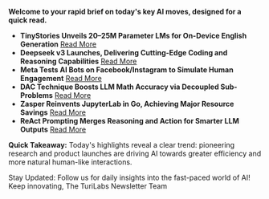 **Welcome to your rapid brief on today's key AI moves, designed for a quick read.**

- **TinyStories Unveils 20–25M Parameter LMs for On-Device English Generation** [Read More](https://arxiv.org/abs/2305.07759)
- **Deepseek v3 Launches, Delivering Cutting-Edge Coding and Reasoning Capabilities** [Read More](https://composio.dev/blog/notes-on-new-deepseek-v3/)
- **Meta Tests AI Bots on Facebook/Instagram to Simulate Human Engagement** [Read More](https://nymag.com/intelligencer/article/meta-wants-more-ai-bots-on-facebook-and-instagram.html)
- **DAC Technique Boosts LLM Math Accuracy via Decoupled Sub-Problems** [Read More](https://github.com/JasonAlbertEinstien/DaC-LLM/blob/main/README.md)
- **Zasper Reinvents JupyterLab in Go, Achieving Major Resource Savings** [Read More](https://github.com/zasper-io/zasper)
- **ReAct Prompting Merges Reasoning and Action for Smarter LLM Outputs** [Read More](https://sebgnotes.com/blog/2025-01-01-react-prompting/)

**Quick Takeaway:** Today's highlights reveal a clear trend: pioneering research and product launches are driving AI towards greater efficiency and more natural human-like interactions.

Stay Updated: Follow us for daily insights into the fast-paced world of AI! Keep innovating, The TuriLabs Newsletter Team
